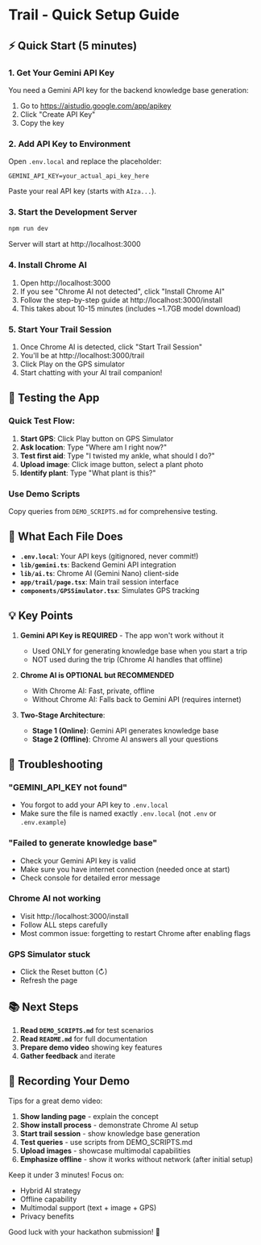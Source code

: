 # Trail - Quick Setup Guide

## ⚡ Quick Start (5 minutes)

### 1. Get Your Gemini API Key

You need a Gemini API key for the backend knowledge base generation:

1. Go to https://aistudio.google.com/app/apikey
2. Click "Create API Key"
3. Copy the key

### 2. Add API Key to Environment

Open `.env.local` and replace the placeholder:

```env
GEMINI_API_KEY=your_actual_api_key_here
```

Paste your real API key (starts with `AIza...`).

### 3. Start the Development Server

```bash
npm run dev
```

Server will start at http://localhost:3000

### 4. Install Chrome AI

1. Open http://localhost:3000
2. If you see "Chrome AI not detected", click "Install Chrome AI"
3. Follow the step-by-step guide at http://localhost:3000/install
4. This takes about 10-15 minutes (includes ~1.7GB model download)

### 5. Start Your Trail Session

1. Once Chrome AI is detected, click "Start Trail Session"
2. You'll be at http://localhost:3000/trail
3. Click Play on the GPS simulator
4. Start chatting with your AI trail companion!

## 🎯 Testing the App

### Quick Test Flow:

1. **Start GPS**: Click Play button on GPS Simulator
2. **Ask location**: Type "Where am I right now?"
3. **Test first aid**: Type "I twisted my ankle, what should I do?"
4. **Upload image**: Click image button, select a plant photo
5. **Identify plant**: Type "What plant is this?"

### Use Demo Scripts

Copy queries from `DEMO_SCRIPTS.md` for comprehensive testing.

## 🔧 What Each File Does

- **`.env.local`**: Your API keys (gitignored, never commit!)
- **`lib/gemini.ts`**: Backend Gemini API integration
- **`lib/ai.ts`**: Chrome AI (Gemini Nano) client-side
- **`app/trail/page.tsx`**: Main trail session interface
- **`components/GPSSimulator.tsx`**: Simulates GPS tracking

## 💡 Key Points

1. **Gemini API Key is REQUIRED** - The app won't work without it
   - Used ONLY for generating knowledge base when you start a trip
   - NOT used during the trip (Chrome AI handles that offline)

2. **Chrome AI is OPTIONAL but RECOMMENDED**
   - With Chrome AI: Fast, private, offline
   - Without Chrome AI: Falls back to Gemini API (requires internet)

3. **Two-Stage Architecture**:
   - **Stage 1 (Online)**: Gemini API generates knowledge base
   - **Stage 2 (Offline)**: Chrome AI answers all your questions

## 🚨 Troubleshooting

### "GEMINI_API_KEY not found"
- You forgot to add your API key to `.env.local`
- Make sure the file is named exactly `.env.local` (not `.env` or `.env.example`)

### "Failed to generate knowledge base"
- Check your Gemini API key is valid
- Make sure you have internet connection (needed once at start)
- Check console for detailed error message

### Chrome AI not working
- Visit http://localhost:3000/install
- Follow ALL steps carefully
- Most common issue: forgetting to restart Chrome after enabling flags

### GPS Simulator stuck
- Click the Reset button (↻)
- Refresh the page

## 📚 Next Steps

1. **Read `DEMO_SCRIPTS.md`** for test scenarios
2. **Read `README.md`** for full documentation
3. **Prepare demo video** showing key features
4. **Gather feedback** and iterate

## 🎥 Recording Your Demo

Tips for a great demo video:

1. **Show landing page** - explain the concept
2. **Show install process** - demonstrate Chrome AI setup
3. **Start trail session** - show knowledge base generation
4. **Test queries** - use scripts from DEMO_SCRIPTS.md
5. **Upload images** - showcase multimodal capabilities
6. **Emphasize offline** - show it works without network (after initial setup)

Keep it under 3 minutes! Focus on:
- Hybrid AI strategy
- Offline capability
- Multimodal support (text + image + GPS)
- Privacy benefits

Good luck with your hackathon submission! 🚀

